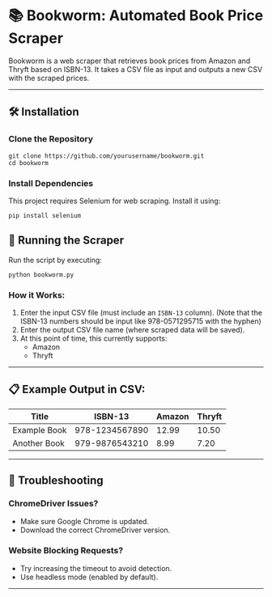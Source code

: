 # 📚 Bookworm: Automated Book Price Scraper

Bookworm is a web scraper that retrieves book prices from Amazon and Thryft based on ISBN-13. It takes a CSV file as input and outputs a new CSV with the scraped prices.

---

## 🛠 Installation

### Clone the Repository
```
git clone https://github.com/yourusername/bookworm.git
cd bookworm
```

### Install Dependencies
This project requires Selenium for web scraping. Install it using:
```
pip install selenium
```

## 🚀 Running the Scraper

Run the script by executing:
```
python bookworm.py
```

### How it Works:
1. Enter the input CSV file (must include an `ISBN-13` column). (Note that the ISBN-13 numbers should be input like 978-0571295715 with the hyphen)
2. Enter the output CSV file name (where scraped data will be saved).
3. At this point of time, this currently supports:
   - Amazon
   - Thryft
---

## 📋 Example Output in CSV:

| Title          | ISBN-13        | Amazon | Thryft |
|-----------------|----------------|--------|--------|
| Example Book   | 978-1234567890  | 12.99  | 10.50  |
| Another Book   | 979-9876543210  | 8.99   | 7.20   |

---

## 🐛 Troubleshooting

### ChromeDriver Issues?
- Make sure Google Chrome is updated.
- Download the correct ChromeDriver version.

### Website Blocking Requests?
- Try increasing the timeout to avoid detection.
- Use headless mode (enabled by default).

---
